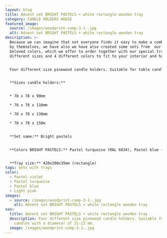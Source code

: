 ```yaml
---
layout: blog
title: Advent set BRIGHT PASTELS + white rectangle wooden tray
category: CANDLE HOLDERS HOUSE
featured_image:
  source: /images/woodprint-comp-3-1-.jpg
  alt: Advent set BRIGHT PASTELS + white rectangle wooden tray
description: >-
  Because we can imagine that not everyone finds it easy to make a combination
  by themselves, we have also we have also created some sets from  our clients
  beloved colors, which we offer to order together with our special trays in 2
  different sizes and 4 different colors to fit to your interior and home mood.


  Four different size pinewood candle holders. Suitable for table candles with a diameter of 21-23 mm. Ideal for decorating your home, could be used as Advent wreath.


  **Sizes candle holders:**


  * 78 x 78 x 90mm

  * 78 x 78 x 110mm

  * 78 x 78 x 130mm

  * 78 x 78 x 150m


  **Set name:** Bright pastels


  **Colors BRIGHT PASTELS:** Pastel turquoise (RAL 6034), Pastel blue ( RAL 5024), Pastel violet (RAL 4009), Light pink (RAL3015)


  **Tray size:** 420x200x35mm (rectangle)
tags: Sets with trays
color:
  - Pastel violet
  - Pastel turquoise
  - Pastel blue
  - Light pink
images:
  - source: /images/woodprint-comp-3-1-.jpg
    alt: Advent set BRIGHT PASTELS + white rectangle wooden tray
seo:
  title: Advent set BRIGHT PASTELS + white rectangle wooden tray
  description: Four different size pinewood candle holders. Suitable for table
    candles with a diameter of 21-23 mm.
  image: /images/woodprint-comp-3-1-.jpg
---
```

